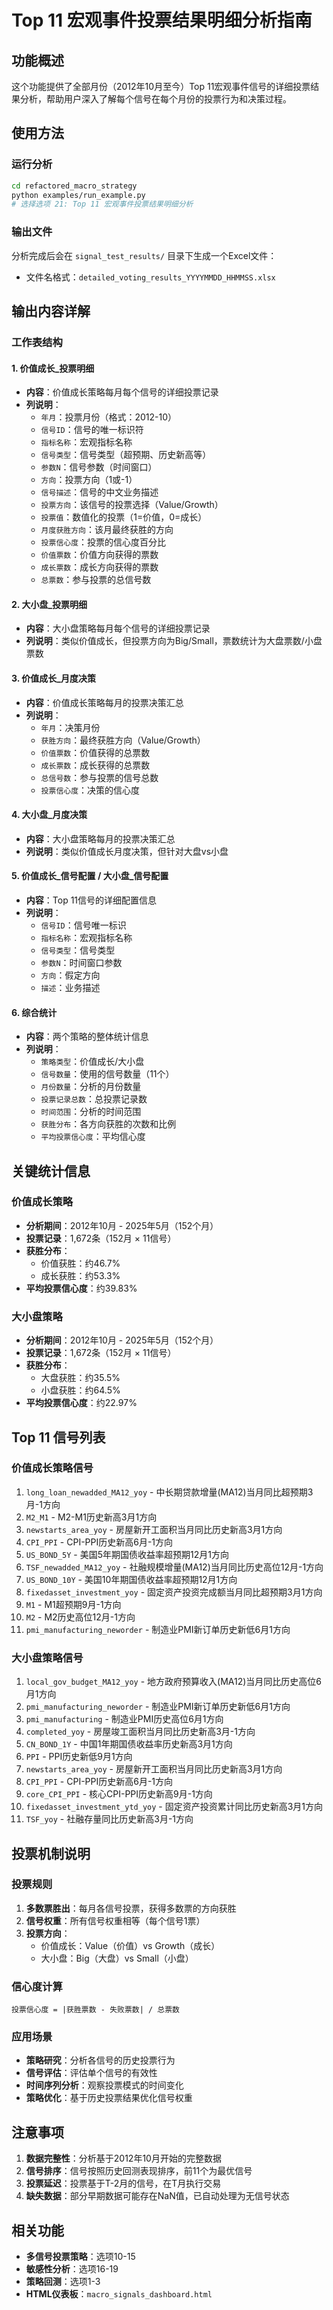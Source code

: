 # Top 11 宏观事件投票结果明细分析指南

## 功能概述

这个功能提供了全部月份（2012年10月至今）Top 11宏观事件信号的详细投票结果分析，帮助用户深入了解每个信号在每个月份的投票行为和决策过程。

## 使用方法

### 运行分析

```bash
cd refactored_macro_strategy
python examples/run_example.py
# 选择选项 21: Top 11 宏观事件投票结果明细分析
```

### 输出文件

分析完成后会在 `signal_test_results/` 目录下生成一个Excel文件：
- 文件名格式：`detailed_voting_results_YYYYMMDD_HHMMSS.xlsx`

## 输出内容详解

### 工作表结构

#### 1. 价值成长_投票明细
- **内容**：价值成长策略每月每个信号的详细投票记录
- **列说明**：
  - `年月`：投票月份（格式：2012-10）
  - `信号ID`：信号的唯一标识符
  - `指标名称`：宏观指标名称
  - `信号类型`：信号类型（超预期、历史新高等）
  - `参数N`：信号参数（时间窗口）
  - `方向`：投票方向（1或-1）
  - `信号描述`：信号的中文业务描述
  - `投票方向`：该信号的投票选择（Value/Growth）
  - `投票值`：数值化的投票（1=价值，0=成长）
  - `月度获胜方向`：该月最终获胜的方向
  - `投票信心度`：投票的信心度百分比
  - `价值票数`：价值方向获得的票数
  - `成长票数`：成长方向获得的票数
  - `总票数`：参与投票的总信号数

#### 2. 大小盘_投票明细
- **内容**：大小盘策略每月每个信号的详细投票记录
- **列说明**：类似价值成长，但投票方向为Big/Small，票数统计为大盘票数/小盘票数

#### 3. 价值成长_月度决策
- **内容**：价值成长策略每月的投票决策汇总
- **列说明**：
  - `年月`：决策月份
  - `获胜方向`：最终获胜方向（Value/Growth）
  - `价值票数`：价值获得的总票数
  - `成长票数`：成长获得的总票数
  - `总信号数`：参与投票的信号总数
  - `投票信心度`：决策的信心度

#### 4. 大小盘_月度决策
- **内容**：大小盘策略每月的投票决策汇总
- **列说明**：类似价值成长月度决策，但针对大盘vs小盘

#### 5. 价值成长_信号配置 / 大小盘_信号配置
- **内容**：Top 11信号的详细配置信息
- **列说明**：
  - `信号ID`：信号唯一标识
  - `指标名称`：宏观指标名称
  - `信号类型`：信号类型
  - `参数N`：时间窗口参数
  - `方向`：假定方向
  - `描述`：业务描述

#### 6. 综合统计
- **内容**：两个策略的整体统计信息
- **列说明**：
  - `策略类型`：价值成长/大小盘
  - `信号数量`：使用的信号数量（11个）
  - `月份数量`：分析的月份数量
  - `投票记录总数`：总投票记录数
  - `时间范围`：分析的时间范围
  - `获胜分布`：各方向获胜的次数和比例
  - `平均投票信心度`：平均信心度

## 关键统计信息

### 价值成长策略
- **分析期间**：2012年10月 - 2025年5月（152个月）
- **投票记录**：1,672条（152月 × 11信号）
- **获胜分布**：
  - 价值获胜：约46.7%
  - 成长获胜：约53.3%
- **平均投票信心度**：约39.83%

### 大小盘策略
- **分析期间**：2012年10月 - 2025年5月（152个月）
- **投票记录**：1,672条（152月 × 11信号）
- **获胜分布**：
  - 大盘获胜：约35.5%
  - 小盘获胜：约64.5%
- **平均投票信心度**：约22.97%

## Top 11 信号列表

### 价值成长策略信号
1. `long_loan_newadded_MA12_yoy` - 中长期贷款增量(MA12)当月同比超预期3月-1方向
2. `M2_M1` - M2-M1历史新高3月1方向
3. `newstarts_area_yoy` - 房屋新开工面积当月同比历史新高3月1方向
4. `CPI_PPI` - CPI-PPI历史新高6月-1方向
5. `US_BOND_5Y` - 美国5年期国债收益率超预期12月1方向
6. `TSF_newadded_MA12_yoy` - 社融规模增量(MA12)当月同比历史高位12月-1方向
7. `US_BOND_10Y` - 美国10年期国债收益率超预期12月1方向
8. `fixedasset_investment_yoy` - 固定资产投资完成额当月同比超预期3月1方向
9. `M1` - M1超预期9月-1方向
10. `M2` - M2历史高位12月-1方向
11. `pmi_manufacturing_neworder` - 制造业PMI新订单历史新低6月1方向

### 大小盘策略信号
1. `local_gov_budget_MA12_yoy` - 地方政府预算收入(MA12)当月同比历史高位6月1方向
2. `pmi_manufacturing_neworder` - 制造业PMI新订单历史新低6月1方向
3. `pmi_manufacturing` - 制造业PMI历史高位6月1方向
4. `completed_yoy` - 房屋竣工面积当月同比历史新高3月-1方向
5. `CN_BOND_1Y` - 中国1年期国债收益率历史新高3月1方向
6. `PPI` - PPI历史新低9月1方向
7. `newstarts_area_yoy` - 房屋新开工面积当月同比历史新高3月1方向
8. `CPI_PPI` - CPI-PPI历史新高6月-1方向
9. `core_CPI_PPI` - 核心CPI-PPI历史新高9月-1方向
10. `fixedasset_investment_ytd_yoy` - 固定资产投资累计同比历史新高3月1方向
11. `TSF_yoy` - 社融存量同比历史新高3月-1方向

## 投票机制说明

### 投票规则
1. **多数票胜出**：每月各信号投票，获得多数票的方向获胜
2. **信号权重**：所有信号权重相等（每个信号1票）
3. **投票方向**：
   - 价值成长：Value（价值）vs Growth（成长）
   - 大小盘：Big（大盘）vs Small（小盘）

### 信心度计算
```
投票信心度 = |获胜票数 - 失败票数| / 总票数
```

### 应用场景
- **策略研究**：分析各信号的历史投票行为
- **信号评估**：评估单个信号的有效性
- **时间序列分析**：观察投票模式的时间变化
- **策略优化**：基于历史投票结果优化信号权重

## 注意事项

1. **数据完整性**：分析基于2012年10月开始的完整数据
2. **信号排序**：信号按照历史回测表现排序，前11个为最优信号
3. **投票延迟**：投票基于T-2月的信号，在T月执行交易
4. **缺失数据**：部分早期数据可能存在NaN值，已自动处理为无信号状态

## 相关功能

- **多信号投票策略**：选项10-15
- **敏感性分析**：选项16-19
- **策略回测**：选项1-3
- **HTML仪表板**：`macro_signals_dashboard.html` 